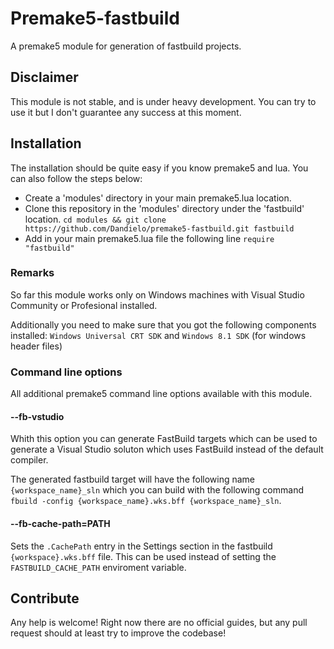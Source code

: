 # Premake5-fastbuild
A premake5 module for generation of fastbuild projects. 

## Disclaimer
This module is not stable, and is under heavy development. You can try to use it but I don't guarantee any success at this moment. 

## Installation 
The installation should be quite easy if you know premake5 and lua.
You can also follow the steps below:

* Create a 'modules' directory in your main premake5.lua location.
* Clone this repository in the 'modules' directory under the 'fastbuild' location. ``cd modules && git clone https://github.com/Dandielo/premake5-fastbuild.git fastbuild``
* Add in your main premake5.lua file the following line ``require "fastbuild"``

### Remarks
So far this module works only on Windows machines with Visual Studio Community or Profesional installed.

Additionally you need to make sure that you got the following components installed: ``Windows Universal CRT SDK`` and ``Windows 8.1 SDK`` (for windows header files)

### Command line options 
All additional premake5 command line options available with this module. 

#### --fb-vstudio 
Whith this option you can generate FastBuild targets which can be used to generate a Visual Studio soluton which uses FastBuild instead of the default compiler.

The generated fastbuild target will have the following name ``{workspace_name}_sln`` which you can build with the following command ``fbuild -config {workspace_name}.wks.bff {workspace_name}_sln``.

#### --fb-cache-path=PATH
Sets the ``.CachePath`` entry in the Settings section in the fastbuild ``{workspace}.wks.bff`` file. This can be used instead of setting the ``FASTBUILD_CACHE_PATH`` enviroment variable. 

## Contribute 
Any help is welcome!
Right now there are no official guides, but any pull request should at least try to improve the codebase!



